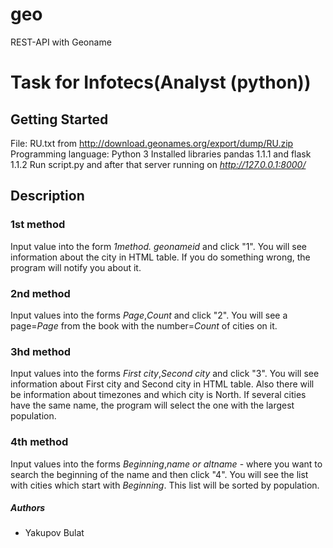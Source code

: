 # geo
REST-API with Geoname
# Task for Infotecs(Analyst (python))
## Getting Started
File: RU.txt from http://download.geonames.org/export/dump/RU.zip
Programming language: Python 3
Installed libraries pandas 1.1.1 and flask 1.1.2
Run script.py and after that server running on *http://127.0.0.1:8000/*
## Description
### 1st method
Input value into the form *1method. geonameid* and click "1".
You will see information about the city in HTML table. If you do something wrong, the program will notify you about it.
### 2nd method
Input values into the forms *Page*,*Count* and click "2".
You will see a page=*Page* from the book with the number=*Count* of cities on it.
### 3hd method
Input values into the forms *First city*,*Second city* and click "3". 
You will see information about First city and Second city in HTML table. Also there will be information about timezones and which city is North. If several cities have the same name, the program will select the one with the largest population.
### 4th method
Input values into the forms *Beginning*,*name or altname* - where you want to search the beginning of the name and then click "4".
You will see the list with cities which start with *Beginning*. 
This list will be sorted by population.
##### Authors
- Yakupov Bulat

